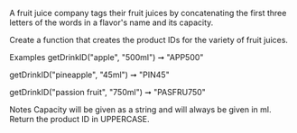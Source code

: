 A fruit juice company tags their fruit juices by concatenating the first three letters of the words in a flavor's name and its capacity.

Create a function that creates the product IDs for the variety of fruit juices.

Examples
getDrinkID("apple", "500ml") ➞ "APP500"

getDrinkID("pineapple", "45ml") ➞ "PIN45"

getDrinkID("passion fruit", "750ml") ➞ "PASFRU750"

Notes
Capacity will be given as a string and will always be given in ml.
Return the product ID in UPPERCASE.